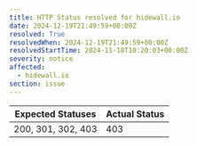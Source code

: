 ```yaml
---
title: HTTP Status resolved for hidewall.io
date: 2024-12-19T21:49:59+00:00Z
resolved: True
resolvedWhen: 2024-12-19T21:49:59+00:00Z
resolvedStartTime: 2024-11-18T10:20:03+00:00Z
severity: notice
affected:
  - hidewall.io
section: issue
---
```


| Expected Statuses | Actual Status  |
|-------------------|----------------|
| 200, 301, 302, 403 | 403 |
